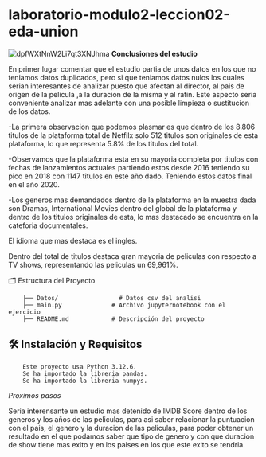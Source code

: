 # laboratorio-modulo2-leccion02-eda-union


![dpfWXtNnW2Li7qt3XNJhma](https://github.com/user-attachments/assets/23e189e6-cf53-4dfe-96a6-f4aff4fe5cc1)
 **Conclusiones del estudio**

En primer lugar comentar que el  estudio partia de unos datos en los que no teniamos datos duplicados, pero si que teniamos datos nulos los cuales serian interesantes de analizar puesto que afectan al director, al pais de origen de la pelicula ,a la duracion de la misma y al ratin. Este aspecto seria conveniente analizar mas adelante con una posible limpieza o sustitucion de los datos.

-La primera observacion que podemos plasmar es que dentro de los 8.806 titulos de la plataforma total de Netfilx solo 512 titulos son originales de esta plataforma, lo que representa 5.8% de los titulos del total.

-Observamos que la plataforma esta en su mayoria completa por titulos con fechas de lanzamientos actuales partiendo estos desde 2016 teniendo su pico en 2018 con 1147 titulos en este año dado. Teniendo estos datos final en el año 2020.

-Los generos mas demandados dentro de la plataforma en la muestra dada son Dramas, International Movies dentro del global de la plataforma y dentro de los titulos originales de esta, lo mas destacado se encuentra en la cateforia documentales.

El idioma que mas destaca es el ingles.

Dentro del total de titulos destaca gran mayoria de peliculas con respecto a TV shows, representando las peliculas un 69,961%.

 🗂️ Estructura del Proyecto

     
        ├── Datos/                 # Datos csv del analisi
        ├── main.py              # Archivo jupyternotebook con el ejercicio
        ├── README.md            # Descripción del proyecto
      
## 🛠️ Instalación y Requisitos
        Este proyecto usa Python 3.12.6.
        Se ha importado la libreria pandas.
        Se ha importado la libreria numpys.

*Proximos pasos*

Seria interensante un estudio mas detenido de IMDB Score dentro de los generos y los años de las peliculas, para asi saber relacionar la puntuacion con el pais, el genero y la duracion de las peliculas, para poder obtener un resultado en el que podamos saber que tipo de genero y con que duracion de show tiene mas exito y en los paises en los que este exito se tendria.

